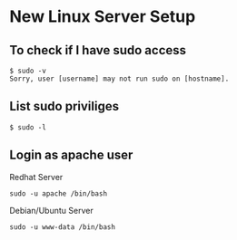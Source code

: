 # New Linux Server Setup

## To check if I have sudo access

    $ sudo -v
    Sorry, user [username] may not run sudo on [hostname].

## List sudo priviliges

    $ sudo -l

## Login as apache user 

Redhat Server

    sudo -u apache /bin/bash

Debian/Ubuntu Server    
    
    sudo -u www-data /bin/bash
